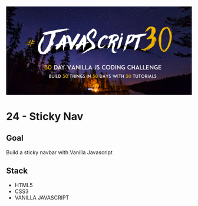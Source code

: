 ![JS30](../javascript30.png)

# 24 - Sticky Nav

## Goal

Build a sticky navbar with Vanilla Javascript

## Stack

- HTML5
- CSS3
- VANILLA JAVASCRIPT

